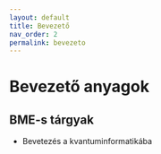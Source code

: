 ```yaml
---
layout: default
title: Bevezető
nav_order: 2
permalink: bevezeto
---
```


# Bevezető anyagok


## BME-s tárgyak

- Bevetezés a kvantuminformatikába
